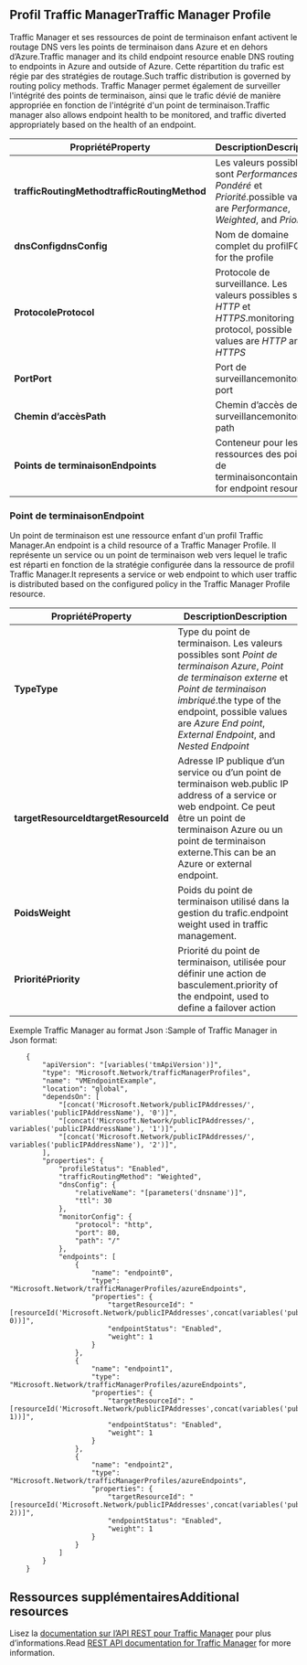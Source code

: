 ## <a name="traffic-manager-profile"></a><span data-ttu-id="db1a9-101">Profil Traffic Manager</span><span class="sxs-lookup"><span data-stu-id="db1a9-101">Traffic Manager Profile</span></span>
<span data-ttu-id="db1a9-102">Traffic Manager et ses ressources de point de terminaison enfant activent le routage DNS vers les points de terminaison dans Azure et en dehors d’Azure.</span><span class="sxs-lookup"><span data-stu-id="db1a9-102">Traffic manager and its child endpoint resource enable DNS routing to endpoints in Azure and outside of Azure.</span></span> <span data-ttu-id="db1a9-103">Cette répartition du trafic est régie par des stratégies de routage.</span><span class="sxs-lookup"><span data-stu-id="db1a9-103">Such traffic distribution is governed by routing  policy methods.</span></span> <span data-ttu-id="db1a9-104">Traffic Manager permet également de surveiller l'intégrité des points de terminaison, ainsi que le trafic dévié de manière appropriée en fonction de l'intégrité d'un point de terminaison.</span><span class="sxs-lookup"><span data-stu-id="db1a9-104">Traffic manager also allows endpoint health to be monitored, and traffic diverted appropriately based on the health of an endpoint.</span></span> 

| <span data-ttu-id="db1a9-105">Propriété</span><span class="sxs-lookup"><span data-stu-id="db1a9-105">Property</span></span> | <span data-ttu-id="db1a9-106">Description</span><span class="sxs-lookup"><span data-stu-id="db1a9-106">Description</span></span> |
| --- | --- |
| <span data-ttu-id="db1a9-107">**trafficRoutingMethod**</span><span class="sxs-lookup"><span data-stu-id="db1a9-107">**trafficRoutingMethod**</span></span> |<span data-ttu-id="db1a9-108">Les valeurs possibles sont *Performances*, *Pondéré* et *Priorité*.</span><span class="sxs-lookup"><span data-stu-id="db1a9-108">possible values are *Performance*, *Weighted*, and *Priority*</span></span> |
| <span data-ttu-id="db1a9-109">**dnsConfig**</span><span class="sxs-lookup"><span data-stu-id="db1a9-109">**dnsConfig**</span></span> |<span data-ttu-id="db1a9-110">Nom de domaine complet du profil</span><span class="sxs-lookup"><span data-stu-id="db1a9-110">FQDN for the profile</span></span> |
| <span data-ttu-id="db1a9-111">**Protocole**</span><span class="sxs-lookup"><span data-stu-id="db1a9-111">**Protocol**</span></span> |<span data-ttu-id="db1a9-112">Protocole de surveillance. Les valeurs possibles sont *HTTP* et *HTTPS*.</span><span class="sxs-lookup"><span data-stu-id="db1a9-112">monitoring protocol, possible values are *HTTP* and *HTTPS*</span></span> |
| <span data-ttu-id="db1a9-113">**Port**</span><span class="sxs-lookup"><span data-stu-id="db1a9-113">**Port**</span></span> |<span data-ttu-id="db1a9-114">Port de surveillance</span><span class="sxs-lookup"><span data-stu-id="db1a9-114">monitoring port</span></span> |
| <span data-ttu-id="db1a9-115">**Chemin d’accès**</span><span class="sxs-lookup"><span data-stu-id="db1a9-115">**Path**</span></span> |<span data-ttu-id="db1a9-116">Chemin d’accès de surveillance</span><span class="sxs-lookup"><span data-stu-id="db1a9-116">monitoring path</span></span> |
| <span data-ttu-id="db1a9-117">**Points de terminaison**</span><span class="sxs-lookup"><span data-stu-id="db1a9-117">**Endpoints**</span></span> |<span data-ttu-id="db1a9-118">Conteneur pour les ressources des points de terminaison</span><span class="sxs-lookup"><span data-stu-id="db1a9-118">container for endpoint resources</span></span> |

### <a name="endpoint"></a><span data-ttu-id="db1a9-119">Point de terminaison</span><span class="sxs-lookup"><span data-stu-id="db1a9-119">Endpoint</span></span>
<span data-ttu-id="db1a9-120">Un point de terminaison est une ressource enfant d'un profil Traffic Manager.</span><span class="sxs-lookup"><span data-stu-id="db1a9-120">An endpoint is a child resource of a Traffic Manager Profile.</span></span> <span data-ttu-id="db1a9-121">Il représente un service ou un point de terminaison web vers lequel le trafic est réparti en fonction de la stratégie configurée dans la ressource de profil Traffic Manager.</span><span class="sxs-lookup"><span data-stu-id="db1a9-121">It represents a service or web endpoint to which user traffic is distributed based on the configured policy in the Traffic Manager Profile resource.</span></span> 

| <span data-ttu-id="db1a9-122">Propriété</span><span class="sxs-lookup"><span data-stu-id="db1a9-122">Property</span></span> | <span data-ttu-id="db1a9-123">Description</span><span class="sxs-lookup"><span data-stu-id="db1a9-123">Description</span></span> |
| --- | --- |
| <span data-ttu-id="db1a9-124">**Type**</span><span class="sxs-lookup"><span data-stu-id="db1a9-124">**Type**</span></span> |<span data-ttu-id="db1a9-125">Type du point de terminaison. Les valeurs possibles sont *Point de terminaison Azure*, *Point de terminaison externe* et *Point de terminaison imbriqué*.</span><span class="sxs-lookup"><span data-stu-id="db1a9-125">the type of the endpoint, possible values are *Azure End point*, *External Endpoint*, and  *Nested Endpoint*</span></span> |
| <span data-ttu-id="db1a9-126">**targetResourceId**</span><span class="sxs-lookup"><span data-stu-id="db1a9-126">**targetResourceId**</span></span> |<span data-ttu-id="db1a9-127">Adresse IP publique d’un service ou d’un point de terminaison web.</span><span class="sxs-lookup"><span data-stu-id="db1a9-127">public IP address of a service or web endpoint.</span></span> <span data-ttu-id="db1a9-128">Ce peut être un point de terminaison Azure ou un point de terminaison externe.</span><span class="sxs-lookup"><span data-stu-id="db1a9-128">This can be an Azure or external endpoint.</span></span> |
| <span data-ttu-id="db1a9-129">**Poids**</span><span class="sxs-lookup"><span data-stu-id="db1a9-129">**Weight**</span></span> |<span data-ttu-id="db1a9-130">Poids du point de terminaison utilisé dans la gestion du trafic.</span><span class="sxs-lookup"><span data-stu-id="db1a9-130">endpoint weight used in traffic management.</span></span> |
| <span data-ttu-id="db1a9-131">**Priorité**</span><span class="sxs-lookup"><span data-stu-id="db1a9-131">**Priority**</span></span> |<span data-ttu-id="db1a9-132">Priorité du point de terminaison, utilisée pour définir une action de basculement.</span><span class="sxs-lookup"><span data-stu-id="db1a9-132">priority of the endpoint, used to define a failover action</span></span> |

<span data-ttu-id="db1a9-133">Exemple Traffic Manager au format Json :</span><span class="sxs-lookup"><span data-stu-id="db1a9-133">Sample of Traffic Manager in Json format:</span></span> 

        {
            "apiVersion": "[variables('tmApiVersion')]",
            "type": "Microsoft.Network/trafficManagerProfiles",
            "name": "VMEndpointExample",
            "location": "global",
            "dependsOn": [
                "[concat('Microsoft.Network/publicIPAddresses/', variables('publicIPAddressName'), '0')]",
                "[concat('Microsoft.Network/publicIPAddresses/', variables('publicIPAddressName'), '1')]",
                "[concat('Microsoft.Network/publicIPAddresses/', variables('publicIPAddressName'), '2')]",
            ],
            "properties": {
                "profileStatus": "Enabled",
                "trafficRoutingMethod": "Weighted",
                "dnsConfig": {
                    "relativeName": "[parameters('dnsname')]",
                    "ttl": 30
                },
                "monitorConfig": {
                    "protocol": "http",
                    "port": 80,
                    "path": "/"
                },
                "endpoints": [
                    {
                        "name": "endpoint0",
                        "type": "Microsoft.Network/trafficManagerProfiles/azureEndpoints",
                        "properties": {
                            "targetResourceId": "[resourceId('Microsoft.Network/publicIPAddresses',concat(variables('publicIPAddressName'), 0))]",
                            "endpointStatus": "Enabled",
                            "weight": 1
                        }
                    },
                    {
                        "name": "endpoint1",
                        "type": "Microsoft.Network/trafficManagerProfiles/azureEndpoints",
                        "properties": {
                            "targetResourceId": "[resourceId('Microsoft.Network/publicIPAddresses',concat(variables('publicIPAddressName'), 1))]",
                            "endpointStatus": "Enabled",
                            "weight": 1
                        }
                    },
                    {
                        "name": "endpoint2",
                        "type": "Microsoft.Network/trafficManagerProfiles/azureEndpoints",
                        "properties": {
                            "targetResourceId": "[resourceId('Microsoft.Network/publicIPAddresses',concat(variables('publicIPAddressName'), 2))]",
                            "endpointStatus": "Enabled",
                            "weight": 1
                        }
                    }
                ]
            }
        }


## <a name="additional-resources"></a><span data-ttu-id="db1a9-134">Ressources supplémentaires</span><span class="sxs-lookup"><span data-stu-id="db1a9-134">Additional resources</span></span>
<span data-ttu-id="db1a9-135">Lisez la [documentation sur l’API REST pour Traffic Manager](https://msdn.microsoft.com/library/azure/mt163664.aspx) pour plus d’informations.</span><span class="sxs-lookup"><span data-stu-id="db1a9-135">Read [REST API documentation for Traffic Manager](https://msdn.microsoft.com/library/azure/mt163664.aspx) for more information.</span></span>

